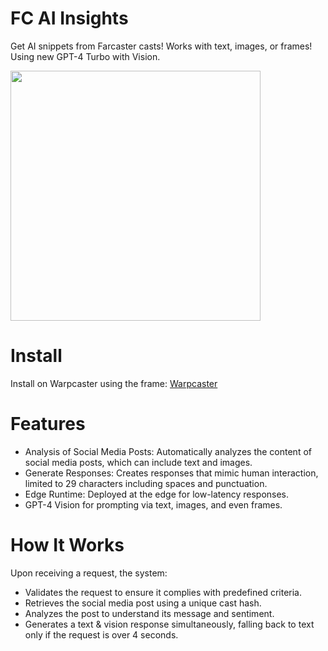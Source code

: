 # FC AI Insights 

Get AI snippets from Farcaster casts!  Works with text, images, or frames!  Using new GPT-4 Turbo with Vision.

[<img width="400" src="https://github.com/Markeljan/farcaster-ai/assets/12901349/6de6bd95-71c9-4ac4-9ba8-ca2ab4067351">](https://warpcast.com/markeljan/0xfeb98799)

# Install

Install on Warpcaster using the frame: [Warpcaster](https://warpcast.com/markeljan/0xfeb98799)

# Features

- Analysis of Social Media Posts: Automatically analyzes the content of social media posts, which can include text and images.
- Generate Responses: Creates responses that mimic human interaction, limited to 29 characters including spaces and punctuation.
- Edge Runtime: Deployed at the edge for low-latency responses.
- GPT-4 Vision for prompting via text, images, and even frames.

# How It Works

Upon receiving a request, the system:
- Validates the request to ensure it complies with predefined criteria.
- Retrieves the social media post using a unique cast hash.
- Analyzes the post to understand its message and sentiment.
- Generates a text & vision response simultaneously, falling back to text only if the request is over 4 seconds.


